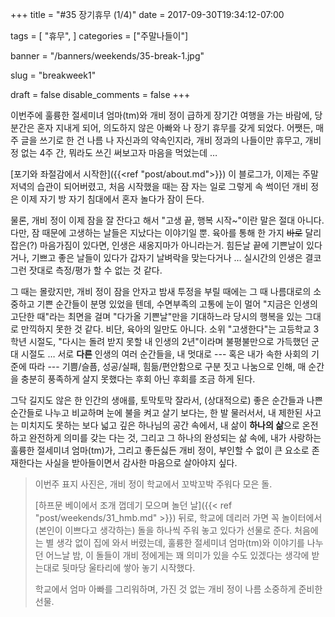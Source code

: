 +++
title = "#35 장기휴무 (1/4)"
date = 2017-09-30T19:34:12-07:00

tags = [
  "휴무",
]
categories = ["주말나들이"]

banner = "/banners/weekends/35-break-1.jpg"

slug = "breakweek1"

draft = false
disable_comments = false
+++

이번주에 훌륭한 절세미녀 엄마(tm)와 개비 정이 급하게 장기간 여행을 가는 바람에,
당분간은 혼자 지내게 되어, 의도하지 않은 아빠와 나 장기 휴무를 갖게 되었다.
어쨋든, 매주 글을 쓰기로 한 건 나름 나 자신과의 약속인지라, 개비 정과의
나들이만 휴무고, 개비 정 없는 4주 간, 뭐라도 쓰긴 써보고자 마음을 먹었는데 …

<!--more-->

[포기와 좌절감에서 시작한]({{<ref "post/about.md">}}) 이 블로그가, 이제는
주말 저녁의 습관이 되어버렸고, 처음 시작했을 때는 잠 자는 일로 그렇게 속 썩이던
개비 정은 이제 자기 방 자기 침대에서 혼자 놀다가 잠이 든다.

물론, 개비 정이 이제 잠을 잘 잔다고 해서 "고생 끝, 행복 시작~"이란 말은 절대
아니다. 다만, 잠 때문에 고생하는 날들은 지났다는 이야기일 뿐.
육아를 통해 한 가지 ~~바로~~ 달리 잡은(?) 마음가짐이 있다면, 인생은 새옹지마가
아니라는거. 힘든날 끝에 기쁜날이 있다거나, 기쁘고 좋은 날들이 있다가 갑자기
날벼락을 맞는다거나 … 실시간의 인생은 결코 그런 잣대로 측정/평가 할 수 없는
것 같다.

그 때는 몰랐지만, 개비 정이 잠을 안자고 밤새 투정을 부릴 때에는 그 때 나름대로의
소중하고 기쁜 순간들이 분명 있었을 텐데, 수면부족의 고통에 눈이 멀어 "지금은
인생의 고단한 때"라는 최면을 걸며 "다가올 기쁜날"만을 기대하느라 당시의 행복을
있는 그대로 만끽하지 못한 것 같다. 비단, 육아의 일만도 아니다. 소위
"고생한다"는 고등학교 3학년 시절도, "다시는 돌려 받지 못할 내 인생의
2년"이라며 불평불만으로 가득했던 군대 시절도 … 서로 **다른** 인생의 여러
순간들을, 내 멋대로 --- 혹은 내가 속한 사회의 기준에 따라 --- 기쁨/슬픔,
성공/실패, 힘듦/편안함으로 구분 짓고 나눔으로 인해, 매 순간을 충분히 풍족하게
살지 못했다는 후회 아닌 후회를 조금 하게 된다.

그닥 길지도 않은 한 인간의 생애를, 토막토막 잘라서, (상대적으로) 좋은 순간들과
나쁜 순간들로 나누고 비교하며 눈에 불을 켜고 살기 보다는, 한 발 물러서서, 내
제한된 사고는 미치지도 못하는 보다 넓고 깊은 하나님의 공간 속에서, 내 삶이
**하나의 삶**으로 온전하고 완전하게 의미를 갖는 다는 것, 그리고 그 하나의
완성되는 삶 속에, 내가 사랑하는 훌륭한 절세미녀 엄마(tm)가, 그리고 좋든싫든
개비 정이, 부인할 수 없이 큰 요소로 존재한다는 사실을 받아들이면서 감사한
마음으로 살아야지 싶다.

> 이번주 표지 사진은, 개비 정이 학교에서 꼬박꼬박 주워다 모은 돌.
>
> [하프문 베이에서 조개 껍데기 모으며 놀던 날]({{< ref "post/weekends/31_hmb.md" >}}) 뒤로, 학교에 데리러 가면 꼭 놀이터에서
> (본인이 이쁘다고 생각하는) 돌을 하나씩 주워 놓고 있다가 선물로 준다.
> 처음에는 별 생각 없이 집에 와서 버렸는데, 훌륭한 절세미녀 엄마(tm)와 이야기를
> 나누던 어느날 밤, 이 돌들이 개비 정에게는 꽤 의미가 있을 수도 있겠다는 생각에
> 받는대로 뒷마당 울타리에 쌓아 놓기 시작했다.
>
> 학교에서 엄마 아빠를 그리워하며, 가진 것 없는 개비 정이 나름 소중하게 준비한
> 선물.

